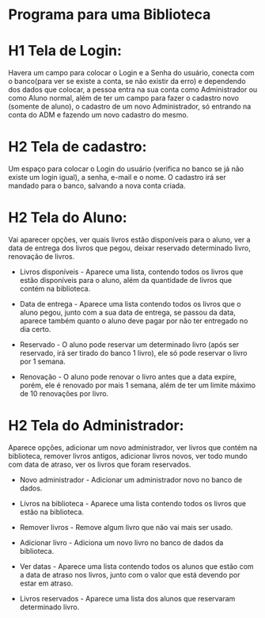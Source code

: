# Programa para uma Biblioteca

# H1 Tela de Login:
Havera um campo para colocar o Login e a Senha do usuário, conecta com o banco(para ver se existe a conta, se não existir da erro)
e dependendo dos dados que colocar, a pessoa entra na sua conta como Administrador ou como Aluno normal, além de ter um campo para 
fazer o cadastro novo (somente de aluno), o cadastro de um novo Administrador, só entrando na conta do ADM e fazendo um novo 
cadastro do mesmo.

# H2 Tela de cadastro:
Um espaço para colocar o Login do usuário (verifica no banco se já não existe um login igual), a senha, e-mail e o nome. O cadastro 
irá ser mandado para o banco, salvando a nova conta criada.

# H2 Tela do Aluno:
Vai aparecer opções, ver quais livros estão disponíveis para o aluno, ver a data de entrega dos livros que pegou, deixar reservado 
determinado livro, renovação de livros.

- Livros disponíveis - Aparece uma lista, contendo todos os livros que estão disponíveis para o aluno, além da quantidade de
livros que contém na biblioteca.

- Data de entrega - Aparece uma lista contendo todos os livros que o aluno pegou, junto com a sua data de entrega, se passou da data,
aparece também quanto o aluno deve pagar por não ter entregado no dia certo.

- Reservado - O aluno pode reservar um determinado livro (após ser reservado, irá ser tirado do banco 1 livro), ele só pode reservar
o livro por 1 semana.

- Renovação - O aluno pode renovar o livro antes que a data expire, porém, ele é renovado por mais 1 semana, além de ter um limite
máximo de 10 renovações por livro.

# H2 Tela do Administrador:
Aparece opções, adicionar um novo administrador, ver livros que contém na biblioteca, remover livros antigos, adicionar livros 
novos, ver todo mundo com data de atraso, ver os livros que foram reservados.

- Novo administrador - Adicionar um administrador novo no banco de dados.

- Livros na biblioteca - Aparece uma lista contendo todos os livros que estão na biblioteca.

- Remover livros - Remove algum livro que não vai mais ser usado.

- Adicionar livro - Adiciona um novo livro no banco de dados da biblioteca.

- Ver datas - Aparece uma lista contendo todos os alunos que estão com a data de atraso nos livros, junto com o valor que está
devendo por estar em atraso.

- Livros reservados - Aparece uma lista dos alunos que reservaram determinado livro.

